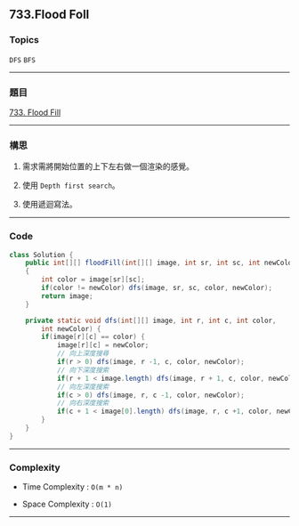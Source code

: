 ## 733.Flood Foll

### Topics

`DFS` `BFS`

---

### 題目

[733. Flood Fill]([Loading...](https://leetcode.com/problems/flood-fill/))

---

### 構思

1. 需求需將開始位置的上下左右做一個渲染的感覺。

2. 使用 `Depth first search`。

3. 使用遞迴寫法。

---

### Code

```java
class Solution {
    public int[][] floodFill(int[][] image, int sr, int sc, int newColor)
    {
        int color = image[sr][sc];
        if(color != newColor) dfs(image, sr, sc, color, newColor);
        return image;
    }

    private static void dfs(int[][] image, int r, int c, int color, 
        int newColor) {
        if(image[r][c] == color) {
            image[r][c] = newColor;
            // 向上深度搜尋
            if(r > 0) dfs(image, r -1, c, color, newColor);
            // 向下深度搜索
            if(r + 1 < image.length) dfs(image, r + 1, c, color, newColor);
            // 向左深度搜索
            if(c > 0) dfs(image, r, c -1, color, newColor);
            // 向右深度搜索
            if(c + 1 < image[0].length) dfs(image, r, c +1, color, newColor);
        }
    } 
}
```

---

### Complexity

- Time Complexity : `O(m * n)`

- Space Complexity : `O(1)`

---


